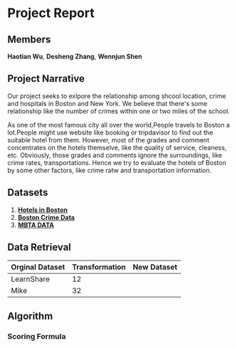 # Project Report
## Members
**Haotian Wu**, **Desheng Zhang**, **Wennjun Shen**

## Project Narrative
Our project seeks to exlpore the relationship among shcool location, crime and hospitals in Boston and New York. We believe that there's some relationship like the number of crimes within one or two miles of the school.

As one of the most famous city all over the world,People travels to Boston a lot.People might use website like booking or tripdavisor to find out the suitable hotel from them. However, most of the grades and comment concentrates on the hotels themselve, like the quality of service, cleaness, etc. Obviously, those grades and comments ignore the surroundings, like crime rates, transportations. Hence we try to evaluate the hotels of Boston by some other factors, like crime ratw and transportation information.


## Datasets
1. [**Hotels in Boston**](http://datamechanics.io/data/htw93_tscheung_wenjun/Hotel_ratings.json)
2. [**Boston Crime Data**](https://data.cityofboston.gov/resource/29yf-ye7n.json) 
3. [**MBTA DATA**](http://datamechanics.io/data/htw93_tscheung_wenjun/MBTA_Stops.txt)

## Data Retrieval

Orginal Dataset | Transformation | New Dataset
---- | ---| ---
LearnShare | 12
Mike |  32


## Algorithm

### Scoring Formula


